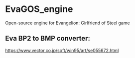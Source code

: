 # EvaGOS_engine
Open-source engine for Evangelion: Girlfriend of Steel game

## Eva BP2 to BMP converter:
https://www.vector.co.jp/soft/win95/art/se055672.html
